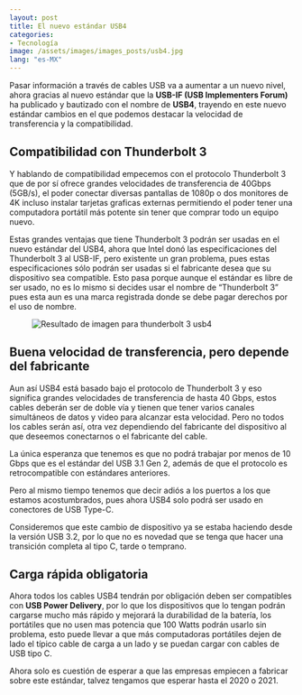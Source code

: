 ```yaml
---
layout: post
title: El nuevo estándar USB4
categories:
- Tecnología
image: /assets/images/images_posts/usb4.jpg
lang: "es-MX"
---
```

<p>Pasar información a través de cables USB va a aumentar a un nuevo nivel, ahora gracias al nuevo estándar que la <strong>USB-IF (USB Implementers Forum)</strong> ha publicado y bautizado con el nombre de <strong>USB4</strong>, trayendo en este nuevo estándar cambios en el que podemos destacar la velocidad de transferencia y la compatibilidad.</p>

<h2 class="subtitle is-2 has-text-centered has-text-weight-bold">Compatibilidad con Thunderbolt 3</h2>

<p>Y hablando de compatibilidad empecemos con el protocolo Thunderbolt 3 que de por sí ofrece grandes velocidades de transferencia de 40Gbps (5GB/s), el poder conectar diversas pantallas de 1080p o dos monitores de 4K incluso instalar tarjetas graficas externas permitiendo el poder tener una computadora portátil más potente sin tener que comprar todo un equipo nuevo.</p>

<p>Estas grandes ventajas que tiene Thunderbolt 3 podrán ser usadas en el nuevo estándar del USB4, ahora que Intel donó las especificaciones del Thunderbolt 3 al USB-IF, pero existente un gran problema, pues estas especificaciones sólo podrán ser usadas si el fabricante desea que su dispositivo sea compatible. Esto pasa porque aunque el estándar es libre de ser usado, no es lo mismo si decides usar el nombre de “Thunderbolt 3” pues esta aun es una marca registrada donde se debe pagar derechos por el uso de nombre.</p>

<figure class="wp-block-image"><img src="https://o.aolcdn.com/images/dims?resize=2000%2C2000%2Cshrink&amp;image_uri=https%3A%2F%2Fs.yimg.com%2Fos%2Fcreatr-uploaded-images%2F2019-03%2Fe3b89fc0-3e89-11e9-af7f-547476400c7f&amp;client=a1acac3e1b3290917d92&amp;signature=f5703cd3cf374160a006a924347850657d00d4a0" alt="Resultado de imagen para thunderbolt 3 usb4"/></figure>

<h2 class="subtitle is-2 has-text-centered has-text-weight-bold">Buena velocidad de transferencia, pero depende del fabricante</h2>

<p>Aun así USB4 está basado bajo el protocolo de Thunderbolt 3 y eso significa grandes velocidades de transferencia de hasta 40 Gbps, estos cables deberán ser de doble vía y tienen que tener varios canales simultáneos de datos y video para alcanzar esta velocidad. Pero no todos los cables serán así, otra vez dependiendo del fabricante del dispositivo al que deseemos conectarnos o el fabricante del cable. </p>

<p>La única esperanza que tenemos es que no podrá trabajar por menos de 10 Gbps que es el estándar del USB 3.1 Gen 2, además de que el protocolo es retrocompatible con estándares anteriores.</p>

<p>Pero al mismo tiempo tenemos que decir adiós a los puertos a los que estamos acostumbrados, pues ahora USB4 solo podrá ser usado en conectores de USB Type-C. </p>

<p>Consideremos que este cambio de dispositivo ya se estaba haciendo desde la versión USB 3.2, por lo que no es novedad que se tenga que hacer una transición completa al tipo C, tarde o temprano.</p>

<h2>Carga rápida obligatoria</h2>

<p>Ahora todos los cables USB4 tendrán por obligación deben ser compatibles con <strong>USB Power Delivery</strong>, por lo que los dispositivos que lo tengan podrán cargarse mucho más rápido y mejorará la durabilidad de la batería, los portátiles que no usen mas potencia que 100 Watts podrán usarlo sin problema, esto puede llevar a que más computadoras portátiles dejen de lado el típico cable de carga a un lado y se puedan cargar con cables de USB tipo C.</p>

<p>Ahora solo es cuestión de esperar a que las empresas empiecen a fabricar sobre este estándar, talvez tengamos que esperar hasta el 2020 o 2021.</p>

